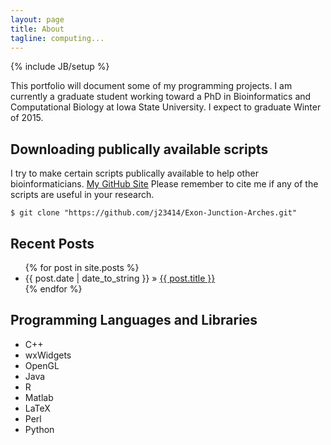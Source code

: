 ```yaml
---
layout: page
title: About
tagline: computing...
---
```

{% include JB/setup %}

This portfolio will document some of my programming projects. I am currently a graduate student working toward a PhD in Bioinformatics and Computational Biology at Iowa State University. I expect to graduate Winter of 2015.

## Downloading publically available scripts

I try to make certain scripts publically available to help other bioinformaticians. [My GitHub Site](https://github.com/j23414) Please remember to cite me if any of the scripts are useful in your research.

    $ git clone "https://github.com/j23414/Exon-Junction-Arches.git"

    
## Recent Posts

<ul class="posts">
  {% for post in site.posts %}
    <li><span>{{ post.date | date_to_string }}</span> &raquo; <a href="{{ BASE_PATH }}{{ post.url }}">{{ post.title }}</a></li>
  {% endfor %}
</ul>

## Programming Languages and Libraries

* C++
* wxWidgets
* OpenGL
* Java
* R
* Matlab
* LaTeX
* Perl
* Python

